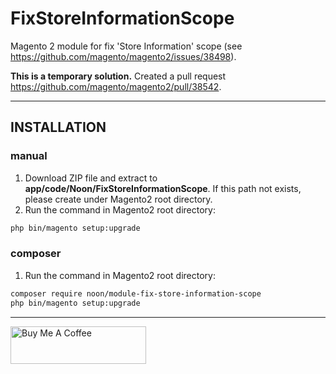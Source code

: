 # FixStoreInformationScope

Magento 2 module for fix 'Store Information' scope (see https://github.com/magento/magento2/issues/38498). 

**This is a temporary solution.** Created a pull request https://github.com/magento/magento2/pull/38542.

***

## INSTALLATION

### manual

1. Download ZIP file and extract to **app/code/Noon/FixStoreInformationScope**. If this path not exists, please create under Magento2 root directory.
2. Run the command in Magento2 root directory:

```bash
php bin/magento setup:upgrade
```

### composer

1. Run the command in Magento2 root directory:

```bash
composer require noon/module-fix-store-information-scope
php bin/magento setup:upgrade
```

***

<a href="https://www.buymeacoffee.com/alex79" target="_blank"><img src="https://cdn.buymeacoffee.com/buttons/v2/default-yellow.png" alt="Buy Me A Coffee" style="height: 60px !important;width: 217px !important;" ></a>
